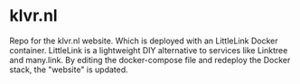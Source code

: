 # klvr.nl
Repo for the klvr.nl website. Which is deployed with an LittleLink Docker container. 
LittleLink is a lightweight DIY alternative to services like Linktree and many.link.
By editing the docker-compose file and redeploy the Docker stack, the "website" is updated.


